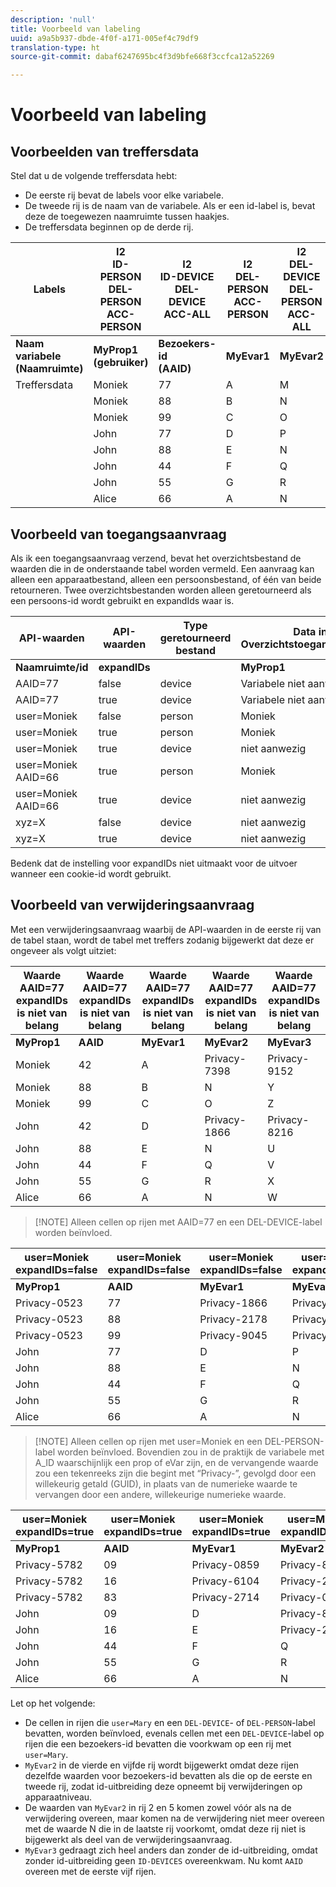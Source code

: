 ```yaml
---
description: 'null'
title: Voorbeeld van labeling
uuid: a9a5b937-dbde-4f0f-a171-005ef4c79df9
translation-type: ht
source-git-commit: dabaf6247695bc4f3d9bfe668f3ccfca12a52269

---
```



# Voorbeeld van labeling

## Voorbeelden van treffersdata

Stel dat u de volgende treffersdata hebt:

* De eerste rij bevat de labels voor elke variabele.
* De tweede rij is de naam van de variabele. Als er een id-label is, bevat deze de toegewezen naamruimte tussen haakjes.
* De treffersdata beginnen op de derde rij.

| Labels | I2<br>ID-PERSON<br>DEL-PERSON<br>ACC-PERSON | I2<br>ID-DEVICE<br>DEL-DEVICE<br>ACC-ALL | I2<br>DEL-PERSON<br>ACC-PERSON | I2<br>DEL-DEVICE<br>DEL-PERSON<br>ACC-ALL | I2<br>ID-DEVICE<br>DEL-DEVICE<br>ACC-ALL |
|---|---|---|---|---|---|
| **Naam variabele**<br>**(Naamruimte)** | **MyProp1**<br>**(gebruiker)** | **Bezoekers-id**<br>**(AAID)** | **MyEvar1** | **MyEvar2** | **MyEvar3**<br>**(xyz)** |
| Treffersdata | Moniek | 77 | A | M | X |
|  | Moniek | 88 | B | N | Y |
|  | Moniek | 99 | C | O | Z |
|  | John | 77 | D | P | W |
|  | John | 88 | E | N | U |
|  | John | 44 | F | Q | V |
|  | John | 55 | G | R | X |
|  | Alice | 66 | A | N | Z |

## Voorbeeld van toegangsaanvraag

Als ik een toegangsaanvraag verzend, bevat het overzichtsbestand de waarden die in de onderstaande tabel worden vermeld. Een aanvraag kan alleen een apparaatbestand, alleen een persoonsbestand, of één van beide retourneren. Twee overzichtsbestanden worden alleen geretourneerd als een persoons-id wordt gebruikt en expandIds waar is.

| API-waarden | API-waarden | Type geretourneerd bestand | Data in <br>Overzichtstoegangsbestand | Data in <br>Overzichtstoegangsbestand | Data in <br>Overzichtstoegangsbestand | Data in <br>Overzichtstoegangsbestand | Data in <br>Overzichtstoegangsbestand |
|--- |--- |--- |---|---|---|---|---|
| **Naamruimte/id** | **expandIDs** |  | **MyProp1** | **Bezoekers-id** | **MyEvar1** | **MyEvar2** | **MyEvar3** |
| AAID=77 | false | device | Variabele niet aanwezig | 77 | Variabele niet aanwezig | M, P | X, W |
| AAID=77 | true | device | Variabele niet aanwezig | 77 | Variabele niet aanwezig | M, P | X, W |
| user=Moniek | false | person | Moniek | 77, 88, 99 | A, B, C | M, N, O | X, Y, Z |
| user=Moniek | true | person | Moniek | 77, 88, 99 | A, B, C | M, N, O | X, Y, Z |
| user=Moniek | true | device | niet aanwezig | 77, 88 | niet aanwezig | N, P | U, W |
| user=Moniek AAID=66 | true | person | Moniek | 77, 88, 99 | A, B, C | M, N, O | X, Y, Z |
| user=Moniek AAID=66 | true | device | niet aanwezig | 66, 77, 88 | niet aanwezig | N, P | U, W, Z |
| xyz=X | false | device | niet aanwezig | 55, 77 | niet aanwezig | M, R | X |
| xyz=X | true | device | niet aanwezig | 55, 77 | niet aanwezig | M, P, R | B, X |

Bedenk dat de instelling voor expandIDs niet uitmaakt voor de uitvoer wanneer een cookie-id wordt gebruikt.

## Voorbeeld van verwijderingsaanvraag

Met een verwijderingsaanvraag waarbij de API-waarden in de eerste rij van de tabel staan, wordt de tabel met treffers zodanig bijgewerkt dat deze er ongeveer als volgt uitziet:

| Waarde AAID=77 expandIDs<br> is niet van belang | Waarde AAID=77 expandIDs<br> is niet van belang | Waarde AAID=77 expandIDs<br> is niet van belang | Waarde AAID=77 expandIDs<br> is niet van belang | Waarde AAID=77 expandIDs<br> is niet van belang |
|---|---|---|---|---|
| **MyProp1** | **AAID** | **MyEvar1** | **MyEvar2** | **MyEvar3** |
| Moniek | 42 | A | Privacy-7398 | Privacy-9152 |
| Moniek | 88 | B | N | Y |
| Moniek | 99 | C | O | Z |
| John | 42 | D | Privacy-1866 | Privacy-8216 |
| John | 88 | E | N | U |
| John | 44 | F | Q | V |
| John | 55 | G | R | X |
| Alice | 66 | A | N | W |

>[!NOTE] Alleen cellen op rijen met AAID=77 en een DEL-DEVICE-label worden beïnvloed.

| user=Moniek<br>expandIDs=false | user=Moniek<br>expandIDs=false | user=Moniek<br>expandIDs=false | user=Moniek<br>expandIDs=false | user=Moniek<br>expandIDs=false |
|--- |---|---|---|---|
| **MyProp1** | **AAID** | **MyEvar1** | **MyEvar2** | **MyEvar3** |
| Privacy-0523 | 77 | Privacy-1866 | Privacy-3681 | X |
| Privacy-0523 | 88 | Privacy-2178 | Privacy-1975 | Y |
| Privacy-0523 | 99 | Privacy-9045 | Privacy-2864 | Z |
| John | 77 | D | P | W |
| John | 88 | E | N | U |
| John | 44 | F | Q | V |
| John | 55 | G | R | X |
| Alice | 66 | A | N | W |

>[!NOTE] Alleen cellen op rijen met user=Moniek en een DEL-PERSON-label worden beïnvloed. Bovendien zou in de praktijk de variabele met A_ID waarschijnlijk een prop of eVar zijn, en de vervangende waarde zou een tekenreeks zijn die begint met “Privacy-”, gevolgd door een willekeurig getald (GUID), in plaats van de numerieke waarde te vervangen door een andere, willekeurige numerieke waarde.

| user=Moniek<br>expandIDs=true | user=Moniek<br>expandIDs=true | user=Moniek<br>expandIDs=true | user=Moniek<br>expandIDs=true | user=Moniek<br>expandIDs=true |
|--- |---|---|---|---|
| **MyProp1** | **AAID** | **MyEvar1** | **MyEvar2** | **MyEvar3** |
| Privacy-5782 | 09 | Privacy-0859 | Privacy-8183 | Privacy-9152 |
| Privacy-5782 | 16 | Privacy-6104 | Privacy-2911 | Privacy-6821 |
| Privacy-5782 | 83 | Privacy-2714 | Privacy-0219 | Privacy-4395 |
| John | 09 | D | Privacy-8454 | Privacy-8216 |
| John | 16 | E | Privacy-2911 | Privacy-2930 |
| John | 44 | F | Q | V |
| John | 55 | G | R | X |
| Alice | 66 | A | N | W |

Let op het volgende:

* De cellen in rijen die `user=Mary` en een `DEL-DEVICE`- of `DEL-PERSON`-label bevatten, worden beïnvloed, evenals cellen met een `DEL-DEVICE`-label op rijen die een bezoekers-id bevatten die voorkwam op een rij met `user=Mary`.
* `MyEvar2` in de vierde en vijfde rij wordt bijgewerkt omdat deze rijen dezelfde waarden voor bezoekers-id bevatten als die op de eerste en tweede rij, zodat id-uitbreiding deze opneemt bij verwijderingen op apparaatniveau.
* De waarden van `MyEvar2` in rij 2 en 5 komen zowel vóór als na de verwijdering overeen, maar komen na de verwijdering niet meer overeen met de waarde N die in de laatste rij voorkomt, omdat deze rij niet is bijgewerkt als deel van de verwijderingsaanvraag.
* `MyEvar3` gedraagt zich heel anders dan zonder de id-uitbreiding, omdat zonder id-uitbreiding geen `ID-DEVICES` overeenkwam. Nu komt `AAID` overeen met de eerste vijf rijen.
